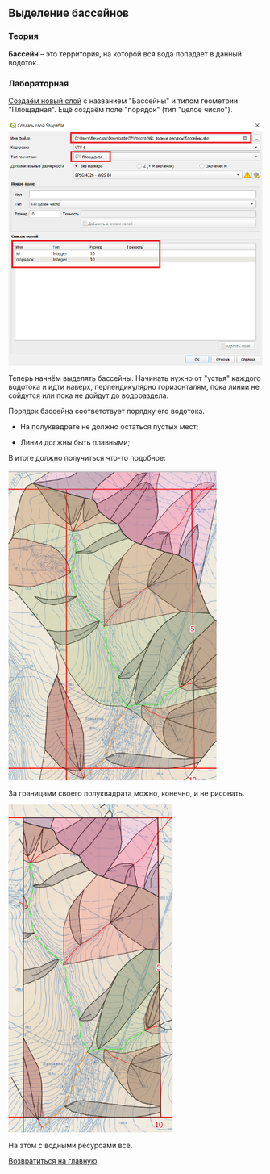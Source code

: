 ## Выделение бассейнов

### Теория

**Бассейн** – это территория, на которой вся вода попадает в данный водоток.

### Лабораторная

[Создаём новый слой](../other/add-layer.html) с названием "Бассейны" и типом геометрии "Площадная". Ещё создаём поле "порядок" (тип "целое число"). 

<img title="" src="pools--layer-settings.png" alt="pools--layer-settings.png" data-align="center" width="579">

Теперь начнём выделять бассейны. Начинать нужно от "устья" каждого водотока и идти наверх, перпендикулярно горизонталям, пока линии не сойдутся или пока не дойдут до водораздела.

Порядок бассейна соответствует порядку его водотока.

- На полуквадрате не должно остаться пустых мест;

- Линии должны быть плавными;

В итоге должно получиться что-то подобное:

<img title="" src="pools--result-1.png" alt="pools--result-1.png" data-align="center" width="413">

За границами своего полуквадрата можно, конечно, и не рисовать.

<img title="" src="pools--result-2.png" alt="pools--result-2.png" data-align="center" width="326">

На этом с водными ресурсами всё.

[Возвратиться на главную](../index.html)
